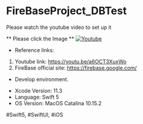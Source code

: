 # FireBaseProject_DBTest

Please watch the youtube video to set up it

** Please click the Image **
[![Youtube](https://img.youtube.com/vi/a6OCT3XuxWo/0.jpg)](https://www.youtube.com/watch?v=a6OCT3XuxWo)

* Reference links:

1. Youtube link: https://youtu.be/a6OCT3XuxWo
2. FireBase official site: https://firebase.google.com/

* Develop environment.

- Xcode Version: 11.3
- Language: Swift 5
- OS Version: MacOS Catalina 10.15.2

#Swift5, #SwiftUI, #iOS
